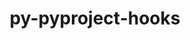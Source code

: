 ---
title: "py-pyproject-hooks"
layout: cache
categories: [package, develop-2023-09-10]
meta: {"versions": ["1.0.0"], "compilers": ["apple-clang@=14.0.0", "gcc@=11.1.0", "gcc@=11.3.0", "gcc@=12.1.0"], "oss": ["ubuntu20.04", "ubuntu22.04", "ventura"], "platforms": ["darwin", "linux"], "targets": ["aarch64", "ppc64le", "x86_64_v3"], "stacks": ["e4s", "e4s-power", "ml-darwin-aarch64-mps", "ml-linux-x86_64-cpu", "ml-linux-x86_64-cuda", "ml-linux-x86_64-rocm", "root", "tutorial"], "num_specs": 11, "num_specs_by_stack": {"ml-darwin-aarch64-mps": 2, "root": 11, "e4s-power": 3, "e4s": 3, "ml-linux-x86_64-rocm": 2, "ml-linux-x86_64-cpu": 2, "ml-linux-x86_64-cuda": 2, "tutorial": 1}}
spec_details: [{"hash": "e3kaj77i7afrbzy43a3twmgj3ptjih5e", "compiler": "apple-clang@=14.0.0", "versions": ["1.0.0"], "os": "ventura", "platform": "darwin", "target": "aarch64", "variants": ["build_system=python_pip"], "stacks": ["ml-darwin-aarch64-mps", "root"], "size": "-", "tarball": "https://binaries.spack.io/releases/develop-2023-09-10/build_cache/darwin-ventura-aarch64/apple-clang-14.0.0/py-pyproject-hooks-1.0.0/darwin-ventura-aarch64-apple-clang-14.0.0-py-pyproject-hooks-1.0.0-e3kaj77i7afrbzy43a3twmgj3ptjih5e.spack"}, {"hash": "a2ptlo4ntbzue5buu7jypo434gyngmif", "compiler": "apple-clang@=14.0.0", "versions": ["1.0.0"], "os": "ventura", "platform": "darwin", "target": "aarch64", "variants": ["build_system=python_pip"], "stacks": ["ml-darwin-aarch64-mps", "root"], "size": "-", "tarball": "https://binaries.spack.io/releases/develop-2023-09-10/build_cache/darwin-ventura-aarch64/apple-clang-14.0.0/py-pyproject-hooks-1.0.0/darwin-ventura-aarch64-apple-clang-14.0.0-py-pyproject-hooks-1.0.0-a2ptlo4ntbzue5buu7jypo434gyngmif.spack"}, {"hash": "jlniowfixmkoi2qjolweubjq3wttf4ra", "compiler": "gcc@=11.1.0", "versions": ["1.0.0"], "os": "ubuntu20.04", "platform": "linux", "target": "ppc64le", "variants": ["build_system=python_pip"], "stacks": ["e4s-power", "root"], "size": "-", "tarball": "https://binaries.spack.io/releases/develop-2023-09-10/build_cache/linux-ubuntu20.04-ppc64le/gcc-11.1.0/py-pyproject-hooks-1.0.0/linux-ubuntu20.04-ppc64le-gcc-11.1.0-py-pyproject-hooks-1.0.0-jlniowfixmkoi2qjolweubjq3wttf4ra.spack"}, {"hash": "ldutusq4kc46hpp2wmr5inivrgpdih3x", "compiler": "gcc@=11.1.0", "versions": ["1.0.0"], "os": "ubuntu20.04", "platform": "linux", "target": "ppc64le", "variants": ["build_system=python_pip"], "stacks": ["e4s-power", "root"], "size": "-", "tarball": "https://binaries.spack.io/releases/develop-2023-09-10/build_cache/linux-ubuntu20.04-ppc64le/gcc-11.1.0/py-pyproject-hooks-1.0.0/linux-ubuntu20.04-ppc64le-gcc-11.1.0-py-pyproject-hooks-1.0.0-ldutusq4kc46hpp2wmr5inivrgpdih3x.spack"}, {"hash": "7lmhxpuzrt3yul76bueyqm775w3rqyun", "compiler": "gcc@=11.1.0", "versions": ["1.0.0"], "os": "ubuntu20.04", "platform": "linux", "target": "ppc64le", "variants": ["build_system=python_pip"], "stacks": ["e4s-power", "root"], "size": "-", "tarball": "https://binaries.spack.io/releases/develop-2023-09-10/build_cache/linux-ubuntu20.04-ppc64le/gcc-11.1.0/py-pyproject-hooks-1.0.0/linux-ubuntu20.04-ppc64le-gcc-11.1.0-py-pyproject-hooks-1.0.0-7lmhxpuzrt3yul76bueyqm775w3rqyun.spack"}, {"hash": "r3tw7edrys7yv3wiyphg7iinpnz4xuzy", "compiler": "gcc@=11.1.0", "versions": ["1.0.0"], "os": "ubuntu20.04", "platform": "linux", "target": "x86_64_v3", "variants": ["build_system=python_pip"], "stacks": ["e4s", "root"], "size": "-", "tarball": "https://binaries.spack.io/releases/develop-2023-09-10/build_cache/linux-ubuntu20.04-x86_64_v3/gcc-11.1.0/py-pyproject-hooks-1.0.0/linux-ubuntu20.04-x86_64_v3-gcc-11.1.0-py-pyproject-hooks-1.0.0-r3tw7edrys7yv3wiyphg7iinpnz4xuzy.spack"}, {"hash": "s3hqdjcgglnu52g3u7f6mlatsizcydr7", "compiler": "gcc@=11.1.0", "versions": ["1.0.0"], "os": "ubuntu20.04", "platform": "linux", "target": "x86_64_v3", "variants": ["build_system=python_pip"], "stacks": ["e4s", "root"], "size": "-", "tarball": "https://binaries.spack.io/releases/develop-2023-09-10/build_cache/linux-ubuntu20.04-x86_64_v3/gcc-11.1.0/py-pyproject-hooks-1.0.0/linux-ubuntu20.04-x86_64_v3-gcc-11.1.0-py-pyproject-hooks-1.0.0-s3hqdjcgglnu52g3u7f6mlatsizcydr7.spack"}, {"hash": "g7iq4n5awmzgkgkipeywfkjwuwhvnn26", "compiler": "gcc@=11.1.0", "versions": ["1.0.0"], "os": "ubuntu20.04", "platform": "linux", "target": "x86_64_v3", "variants": ["build_system=python_pip"], "stacks": ["e4s", "root"], "size": "-", "tarball": "https://binaries.spack.io/releases/develop-2023-09-10/build_cache/linux-ubuntu20.04-x86_64_v3/gcc-11.1.0/py-pyproject-hooks-1.0.0/linux-ubuntu20.04-x86_64_v3-gcc-11.1.0-py-pyproject-hooks-1.0.0-g7iq4n5awmzgkgkipeywfkjwuwhvnn26.spack"}, {"hash": "43gpxjssk4kyrplrauk4p3yejg6i2hug", "compiler": "gcc@=11.3.0", "versions": ["1.0.0"], "os": "ubuntu22.04", "platform": "linux", "target": "x86_64_v3", "variants": ["build_system=python_pip"], "stacks": ["ml-linux-x86_64-rocm", "ml-linux-x86_64-cpu", "root", "ml-linux-x86_64-cuda"], "size": "-", "tarball": "https://binaries.spack.io/releases/develop-2023-09-10/build_cache/linux-ubuntu22.04-x86_64_v3/gcc-11.3.0/py-pyproject-hooks-1.0.0/linux-ubuntu22.04-x86_64_v3-gcc-11.3.0-py-pyproject-hooks-1.0.0-43gpxjssk4kyrplrauk4p3yejg6i2hug.spack"}, {"hash": "qvfpemjafm523bjsjuqkkclvyuguxr4w", "compiler": "gcc@=11.3.0", "versions": ["1.0.0"], "os": "ubuntu22.04", "platform": "linux", "target": "x86_64_v3", "variants": ["build_system=python_pip"], "stacks": ["ml-linux-x86_64-rocm", "ml-linux-x86_64-cpu", "root", "ml-linux-x86_64-cuda"], "size": "-", "tarball": "https://binaries.spack.io/releases/develop-2023-09-10/build_cache/linux-ubuntu22.04-x86_64_v3/gcc-11.3.0/py-pyproject-hooks-1.0.0/linux-ubuntu22.04-x86_64_v3-gcc-11.3.0-py-pyproject-hooks-1.0.0-qvfpemjafm523bjsjuqkkclvyuguxr4w.spack"}, {"hash": "hkmwrybxf2m3qd7qlzj4y4kanghywees", "compiler": "gcc@=12.1.0", "versions": ["1.0.0"], "os": "ubuntu22.04", "platform": "linux", "target": "x86_64_v3", "variants": ["build_system=python_pip"], "stacks": ["root", "tutorial"], "size": "-", "tarball": "https://binaries.spack.io/releases/develop-2023-09-10/build_cache/linux-ubuntu22.04-x86_64_v3/gcc-12.1.0/py-pyproject-hooks-1.0.0/linux-ubuntu22.04-x86_64_v3-gcc-12.1.0-py-pyproject-hooks-1.0.0-hkmwrybxf2m3qd7qlzj4y4kanghywees.spack"}]
---